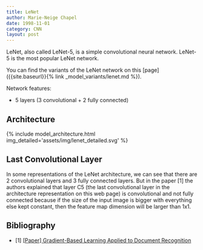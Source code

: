 ```yaml
---
title: LeNet
author: Marie-Neige Chapel
date: 1998-11-01
category: CNN
layout: post
---
```


LeNet, also called LeNet-5, is a simple convolutional neural network. LeNet-5 is the most popular LeNet network.

You can find the variants of the LeNet network on this [page]({{site.baseurl}}{% link _model_variants/lenet.md %}).

Network features:

- 5 layers (3 convolutional + 2 fully connected)

## Architecture

{% include model_architecture.html img_detailed='assets/img/lenet_detailed.svg' %}

## Last Convolutional Layer

In some representations of the LeNet architecture, we can see that there are 2 convolutional layers and 3 fully connected layers. But in the paper [1] the authors explained that layer C5 (the last convolutional layer in the architecture representation on this web page) is convolutional and not fully connected because if the size of the input image is bigger with everything else kept constant, then the feature map dimension will be larger than 1x1.

## Bibliography

- [1] [[Paper] Gradient-Based Learning Applied to Document Recognition](http://yann.lecun.com/exdb/publis/pdf/lecun-01a.pdf)
